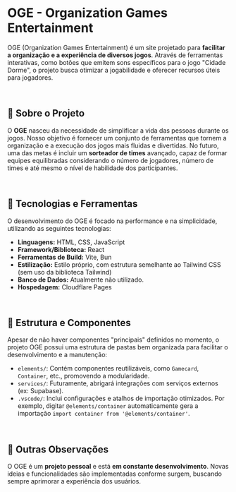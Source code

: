 # OGE - Organization Games Entertainment

OGE (Organization Games Entertainment) é um site projetado para **facilitar a organização e a experiência de diversos jogos**. Através de ferramentas interativas, como botões que emitem sons específicos para o jogo "Cidade Dorme", o projeto busca otimizar a jogabilidade e oferecer recursos úteis para jogadores.

<br />

## 🌟 Sobre o Projeto

O **OGE** nasceu da necessidade de simplificar a vida das pessoas durante os jogos. Nosso objetivo é fornecer um conjunto de ferramentas que tornem a organização e a execução dos jogos mais fluidas e divertidas. No futuro, uma das metas é incluir um **sorteador de times** avançado, capaz de formar equipes equilibradas considerando o número de jogadores, número de times e até mesmo o nível de habilidade dos participantes.

<br />

## 🚀 Tecnologias e Ferramentas

O desenvolvimento do OGE é focado na performance e na simplicidade, utilizando as seguintes tecnologias:

* **Linguagens:** HTML, CSS, JavaScript
* **Framework/Biblioteca:** React
* **Ferramentas de Build:** Vite, Bun
* **Estilização:** Estilo próprio, com estrutura semelhante ao Tailwind CSS (sem uso da biblioteca Tailwind)
* **Banco de Dados:** Atualmente não utilizado.
* **Hospedagem:** Cloudflare Pages

<br />

## 🧱 Estrutura e Componentes

Apesar de não haver componentes "principais" definidos no momento, o projeto OGE possui uma estrutura de pastas bem organizada para facilitar o desenvolvimento e a manutenção:

* `elements/`: Contém componentes reutilizáveis, como `Gamecard`, `Container`, etc., promovendo a modularidade.
* `services/`: Futuramente, abrigará integrações com serviços externos (ex: Supabase).
* `.vscode/`: Inclui configurações e atalhos de importação otimizados. Por exemplo, digitar `@elements/container` automaticamente gera a importação `import container from '@elements/container'`.

<br />

## 📌 Outras Observações

O OGE é um **projeto pessoal** e está **em constante desenvolvimento**. Novas ideias e funcionalidades são implementadas conforme surgem, buscando sempre aprimorar a experiência dos usuários.